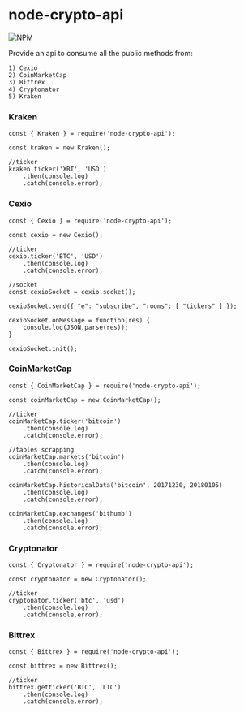 # node-crypto-api

[![NPM](https://nodei.co/npm/node-crypto-api.png)](https://nodei.co/npm/node-crypto-api/)

Provide an api to consume all the public methods from:

	1) Cexio
	2) CoinMarketCap
	3) Bittrex
	4) Cryptonator
	5) Kraken

### Kraken
```
const { Kraken } = require('node-crypto-api');

const kraken = new Kraken();

//ticker
kraken.ticker('XBT', 'USD')
    .then(console.log)
    .catch(console.error);
```

### Cexio
```
const { Cexio } = require('node-crypto-api');

const cexio = new Cexio();

//ticker
cexio.ticker('BTC', 'USD')
    .then(console.log)
    .catch(console.error);

//socket
const cexioSocket = cexio.socket();

cexioSocket.send({ "e": "subscribe", "rooms": [ "tickers" ] });

cexioSocket.onMessage = function(res) {
	console.log(JSON.parse(res));
}

cexioSocket.init();
```

### CoinMarketCap
```
const { CoinMarketCap } = require('node-crypto-api');

const coinMarketCap = new CoinMarketCap();

//ticker
coinMarketCap.ticker('bitcoin')
    .then(console.log)
    .catch(console.error);

//tables scrapping
coinMarketCap.markets('bitcoin')
    .then(console.log)
    .catch(console.error);

coinMarketCap.historicalData('bitcoin', 20171230, 20180105)
    .then(console.log)
    .catch(console.error);

coinMarketCap.exchanges('bithumb')
    .then(console.log)
    .catch(console.error);
```

### Cryptonator
```
const { Cryptonator } = require('node-crypto-api');

const cryptonator = new Cryptonator();

//ticker
cryptonator.ticker('btc', 'usd')
    .then(console.log)
    .catch(console.error);
```

### Bittrex
```
const { Bittrex } = require('node-crypto-api');

const bittrex = new Bittrex();

//ticker
bittrex.getticker('BTC', 'LTC')
    .then(console.log)
    .catch(console.error);
```